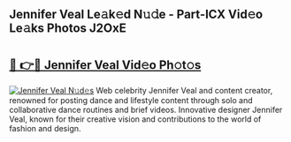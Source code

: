 ## Jennifer Veal Le𝚊k𝚎d N𝚞𝚍e - Part-ICX Vid𝚎o Le𝚊ks Photos J2OxE

# <h2><a href="http://fbdbf7l.evod.top/?m=Jennifer+Veal">🔗 👉🔴 Jennifer Veal Vid𝚎o Ph𝚘t𝚘s</a></h2>

[![Jennifer Veal N𝚞d𝚎s](https://i.imgur.com/8V9OHl7.gif)](http://fbdbf7l.evod.top/?m=Jennifer+Veal)
Web celebrity Jennifer Veal and content creator, renowned for posting dance and lifestyle content through solo and collaborative dance routines and brief videos. Innovative designer Jennifer Veal, known for their creative vision and contributions to the world of fashion and design. 
